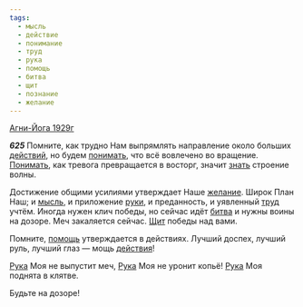 ```yaml
---
tags:
  - мысль
  - действие
  - понимание
  - труд
  - рука
  - помощь
  - битва
  - щит
  - познание
  - желание
---
```


[Агни-Йога 1929г](https://127.0.0.1:4002/agni/1929)

___625___
Помните, как трудно Нам выпрямлять направление около больших [действий](../../../tags/#действие), но будем [понимать](../../../tags/#понимание), что всё вовлечено во вращение. [Понимать](../../../tags/#понимание), как тревога превращается в восторг, значит [знать](../../../tags/#познание) строение волны.   

Достижение общими усилиями утверждает Наше [желание](../../../tags/#желание). Широк План Наш; и [мысль](../../../tags/#мысль), и приложение [руки](../../../tags/#рука), и преданность, и уявленный [труд](../../../tags/#труд) учтём. Иногда нужен клич победы, но сейчас идёт [битва](../../../tags/#битва) и нужны воины на дозоре. Меч закаляется сейчас. [Щит](../../../tags/#щит) победы над вами.   

Помните, [помощь](../../../tags/#помощь) утверждается в действиях. Лучший доспех, лучший руль, лучший глаз — мощь [действия](../../../tags/#действие)!   

[Рука](../../../tags/#рука) Моя не выпустит меч, [Рука](../../../tags/#рука) Моя не уронит копьё! [Рука](../../../tags/#рука) Моя поднята в клятве.   

Будьте на дозоре!